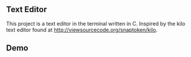 ## Text Editor
This project is a text editor in the terminal written in C. Inspired by the kilo text editor found at http://viewsourcecode.org/snaptoken/kilo.

## Demo

